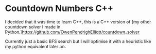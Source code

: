 # Countdown Numbers C++

I decided that it was time to learn C++, this is a C++ version of [my other countdown solver I made in Python.]https://github.com/OwenPendrighElliott/countdown_solver

Currently just a basic BFS search but I will optimise it with a heuristic like my python equivalent later on.
